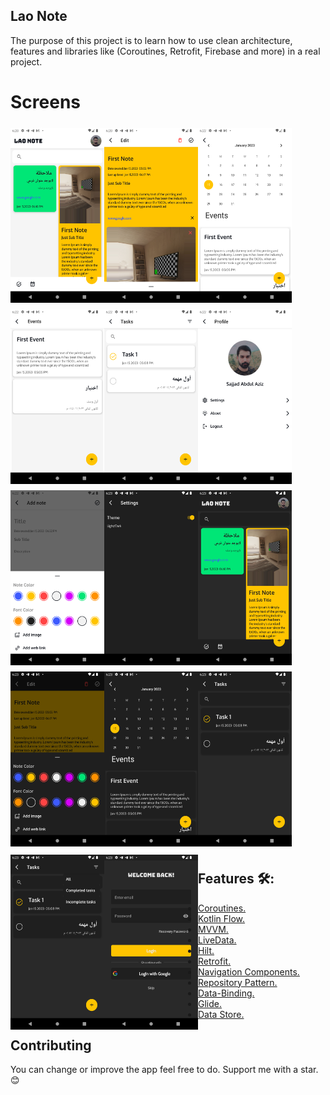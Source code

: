 ## Lao Note
The purpose of this project is to learn how to use clean architecture, features and libraries like (Coroutines, Retrofit, Firebase and more) in a real project.


# Screens

<img src="/screens/1.png" vspace="5" align= "left" height="280" width="150">
<img src="/screens/2.png" vspace="5" align= "left"  height="280" width="150">
<img src="/screens/3.png" vspace="5" align= "left" height="280" width="150" >

<img src="/screens/4.png" vspace="5" align= "left" height="280" width="150" >
<img src="/screens/5.png" vspace="5" align= "left" height="280" width="150">
<img src="/screens/6.png" vspace="5" align= "left" height="280" width="150">

<img src="/screens/7.png" vspace="5" align= "left" height="280" width="150">
<img src="/screens/8.png" vspace="5" align= "left" height="280" width="150">
<img src="/screens/9.png" vspace="5" align= "left" height="280" width="150">

<img src="/screens/10.png" vspace="5" align= "left" height="280" width="150">
<img src="/screens/11.png" vspace="5" align= "left" height="280" width="150">
<img src="/screens/12.png" vspace="5" height="280" width="150">

<img src="/screens/13.png" vspace="5" align= "left" height="280" width="150">
<img src="/screens/14.png" vspace="5" align= "left" height="280" width="150">
<img src="" vspace="5" height="0" width="0">



## Features 🛠:

- <a href="https://developer.android.com/kotlin/coroutines">Coroutines.</a>
- <a href="https://developer.android.com/kotlin/flow">Kotlin Flow.</a>
- <a href="https://developer.android.com/topic/libraries/architecture/viewmodel">MVVM.</a>
- <a href="https://developer.android.com/topic/libraries/architecture/livedata">LiveData.</a>
- <a href="https://developer.android.com/training/dependency-injection/hilt-android?authuser=1">
  Hilt.</a>
- <a href="https://github.com/square/retrofit">Retrofit.</a>
- <a href="https://developer.android.com/guide/navigation/navigation-getting-started">Navigation
  Components.</a>
- <a href="https://developer.android.com/topic/architecture">Repository Pattern.</a>
- <a href="https://developer.android.com/topic/libraries/data-binding">Data-Binding.</a>
- <a href="https://github.com/bumptech/glide">Glide.</a>
- <a href="https://developer.android.com/topic/libraries/architecture/datastore">Data Store.</a>

## Contributing

You can change or improve the app feel free to do.
Support me with a star.😊

